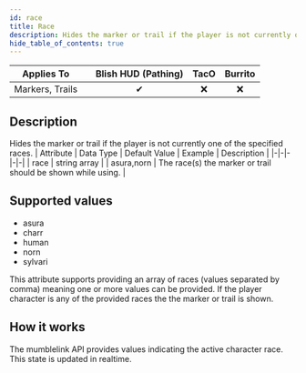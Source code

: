 ```yaml
---
id: race
title: Race
description: Hides the marker or trail if the player is not currently one of the specified races.
hide_table_of_contents: true
---
```

| Applies To | | Blish HUD (Pathing) | TacO | Burrito |
|-|-|-|-|-|
| <center>Markers, Trails</center> | | <center>✔</center> | <center>❌</center> | <center>❌</center> |



## Description
Hides the marker or trail if the player is not currently one of the specified races.
| Attribute | Data Type | Default Value | Example | Description |
|-|-|-|-|-|
| race | string array |  | asura,norn | The race(s) the marker or trail should be shown while using. | 

## Supported values

- asura
- charr
- human
- norn
- sylvari

This attribute supports providing an array of races (values separated by comma) meaning one or more values can be provided.  If the player character is any of the provided races the the marker or trail is shown.

## How it works

The mumblelink API provides values indicating the active character race.  This state is updated in realtime.
